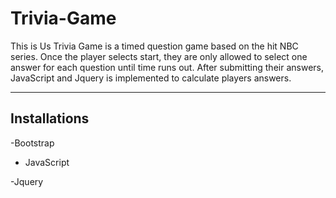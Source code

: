 # Trivia-Game

This is Us Trivia Game is a timed question game based on the hit NBC series. Once the player selects start, they are only allowed to select one answer for each question until time runs out. After submitting their answers, JavaScript and Jquery is implemented to calculate players answers. 

<hr>
</hr>

## Installations
-Bootstrap
- JavaScript

-Jquery
        
